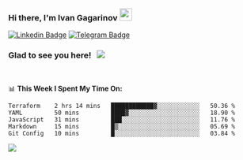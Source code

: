 ### Hi there, I'm Ivan Gagarinov <img src="https://media.giphy.com/media/hvRJCLFzcasrR4ia7z/giphy.gif" width="25px">

[![Linkedin Badge](https://img.shields.io/badge/-LinkedIn-0e76a8?style=flat-square&logo=Linkedin&logoColor=white)](https://linkedin.com/in/ivan-gagarinov-142ba3141/)
[![Telegram Badge](https://img.shields.io/badge/-Telegram-0088cc?style=flat-square&logo=Telegram&logoColor=white)](https://t.me/igagarinov)

### Glad to see you here! &nbsp; ![](https://visitor-badge.glitch.me/badge?page_id=dzencot.dzencot)

</br>

📊 **This Week I Spent My Time On:**
<!--START_SECTION:waka-->
```text
Terraform    2 hrs 14 mins   ████████████▓░░░░░░░░░░░░   50.36 % 
YAML         50 mins         ████▓░░░░░░░░░░░░░░░░░░░░   18.90 % 
JavaScript   31 mins         ███░░░░░░░░░░░░░░░░░░░░░░   11.76 % 
Markdown     15 mins         █▒░░░░░░░░░░░░░░░░░░░░░░░   05.69 % 
Git Config   10 mins         █░░░░░░░░░░░░░░░░░░░░░░░░   03.84 % 
```
<!--END_SECTION:waka-->

[![](https://github-readme-stats.vercel.app/api?username=dzencot&theme=gruvbox)](https://github.com/dzencot)
